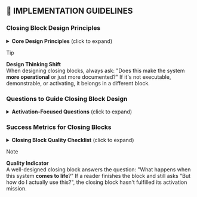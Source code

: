 ## 🚀 IMPLEMENTATION GUIDELINES

### **Closing Block Design Principles**

<details>
<summary><strong>Core Design Principles</strong> (click to expand)</summary>

1. **Activation Over Cleanup:** Focus on making things work, not tearing down
2. **Usage Over Documentation:** Show working examples, not just descriptions  
3. **Operation Over Validation:** Demonstrate functionality, don't just check it
4. **Flow Over Boundaries:** Create smooth operational flow, not just closure

Each principle inverts traditional "closing" assumptions, emphasizing **beginning operation** rather than ending definition.

</details>

> [!TIP]
> **Design Thinking Shift**  
> When designing closing blocks, always ask: "Does this make the system **more operational** or just more documented?" If it's not executable, demonstrable, or activating, it belongs in a different block.

### **Questions to Guide Closing Block Design**

<details>
<summary><strong>Activation-Focused Questions</strong> (click to expand)</summary>

- "How do I actually USE what was built in the body?"
- "What does it look like when this system is working?"
- "How do I activate and enable these capabilities?"
- "What are the working patterns and operational contexts?"
- "If someone reads only this block, will they see a **living system**?"
- "Does this block demonstrate the system **in action**?"

</details>

### **Success Metrics for Closing Blocks**

<details>
<summary><strong>Closing Block Quality Checklist</strong> (click to expand)</summary>

- ✅ System feels "complete" and operational, not just defined
- ✅ Usage patterns are clear and demonstrate actual functionality  
- ✅ Activation functions properly enable the constructed system
- ✅ Operational contexts provide working environments
- ✅ The "machine is turned on" rather than just assembled
- ✅ Examples show real workflows, not just syntax
- ✅ Reader can see the system **alive and functioning**
- ✅ No confusion between "closing" and "cleanup"

</details>

> [!NOTE]
> **Quality Indicator**  
> A well-designed closing block answers the question: "What happens when this system **comes to life**?" If a reader finishes the block and still asks "But how do I actually use this?", the closing block hasn't fulfilled its activation mission.

